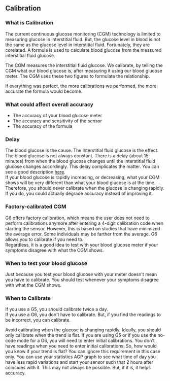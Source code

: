 ## Calibration  
  
### What is Calibration  
The current continuous glucose monitoring (CGM) technology is limited to measuring glucose in interstitial fluid.  But, the glucose level in blood is not the same as the glucose level in interstitial fluid.  Fortunately, they are corelated.  A formula is used to calculate blood glucose from the measured interstitial fluid glucose.  
  
The CGM measures the interstitial fluid glucose.  We calibrate, by telling the CGM what our blood glucose is, after measuring it using our blood glucose meter.    The CGM uses these two figures to formulate the relationship.  
  
If everything was perfect, the more calibrations we performed, the more accurate the formula would become.  
  
### What could affect overall accuracy  
* The accuracy of your blood glucose meter  
* The accuracy and sensitivity of the sensor  
* The accuracy of the formula  
 

### Delay  
The blood glucose is the cause.  The interstitial fluid glucose is the effect.  The blood glucose is not always constant.  There is a delay (about 15 minutes) from when the blood glucose changes until the interstitial fluid glucose changes accordingly. This delay complicates the matter.  You can see a good description [here](https://www.youtube.com/watch?v=vylZB-m22Sc).  
If your blood glucose is rapidly increasing, or decreasing, what your CGM shows will be very different than what your blood glucose is at the time.  
Therefore, you should never calibrate when the glucose is changing rapidly.  If you do, you could actually degrade accuracy instead of improving it.  

### Factory-calibrated CGM  
G6 offers factory calibration, which means the user does not need to perform calibrations anymore after entering a 4-digit calibration code when starting the sensor.  However, this is based on studies that have minimized the average error.  Some individuals may be farther from the average.   G6 allows you to calibrate if you need to.  
Regardless, it is a good idea to test with your blood glucose meter if your symptoms disagree with what the CGM shows.  

### When to test your blood glucose  
Just because you test your blood glucose with your meter doesn't mean you have to calibrate.  You should test whenever your symptoms disagree with what the CGM shows.  

### When to Calibrate  
If you use a G5, you should calibrate twice a day.  
If you use a G6, you don't have to calibrate.  But, if you find the readings to be incorrect, you can calibrate.  

Avoid calibrating when the glucose is changing rapidly.  Ideally, you should only calibrate when the trend is flat.  If you are using G5 or if you use the no-code mode for a G6, you will need to enter initial calibrations.  You don't have readings when you need to enter initial calibrations.  So, how would you know if your trend is flat?  You can ignore this requirement in this case only.  You can use your statistics AGP graph to see what time of day you have less rapid variations and start your sensor such that 2 hours after coincides with it.  This may not always be possible.  But, if it is, it helps accuracy.
